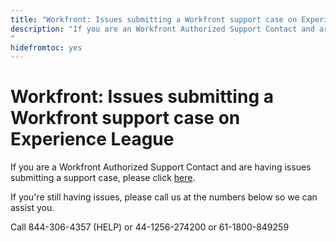 ```yaml
---
title: "Workfront: Issues submitting a Workfront support case on Experience League"
description: "If you are an Workfront Authorized Support Contact and are having issues submitting a support case, please call us at the numbers below so we can assist you.
"
hidefromtoc: yes
---
```


# Workfront: Issues submitting a Workfront support case on Experience League

If you are a Workfront Authorized Support Contact and are having issues submitting a support case, please click [here](https://workfrontpartners.force.com/one/s/).

If you're still having issues, please call us at the numbers below so we can assist you.

Call 844-306-4357 (HELP)
or 44-1256-274200
or 61-1800-849259
